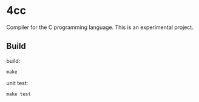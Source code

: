 # 4cc

Compiler for the C programming language.
This is an experimental project.

## Build

build:

```
make
```

unit test:

```
make test
```

